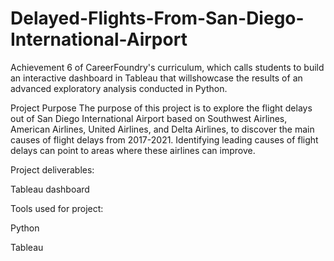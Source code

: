 # Delayed-Flights-From-San-Diego-International-Airport

Achievement 6 of CareerFoundry's curriculum, which calls students to build an interactive dashboard in Tableau that willshowcase the results of an advanced exploratory analysis conducted in Python. 

Project Purpose
The purpose of this project is to explore the flight delays out of San Diego International Airport based on Southwest Airlines, American Airlines, United Airlines, and Delta Airlines, to discover the main causes of flight delays from 2017-2021. Identifying leading causes of flight delays can point to areas where these airlines can improve.

Project deliverables:

Tableau dashboard

Tools used for project:

Python

Tableau
